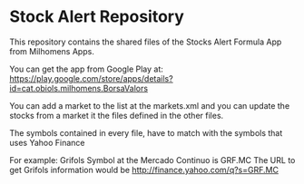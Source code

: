 # Stock Alert Repository
This repository contains the shared files of the Stocks Alert Formula App from Milhomens Apps.

You can get the app from  Google Play at:
https://play.google.com/store/apps/details?id=cat.obiols.milhomens.BorsaValors

You can add a market to the list at the markets.xml and you can update the stocks from a market it the files defined in the other files.

The symbols contained in every file, have to match with the symbols that uses Yahoo Finance

For example:  Grifols Symbol at the Mercado Continuo is  GRF.MC
              The URL to get Grifols information would be  http://finance.yahoo.com/q?s=GRF.MC
        
